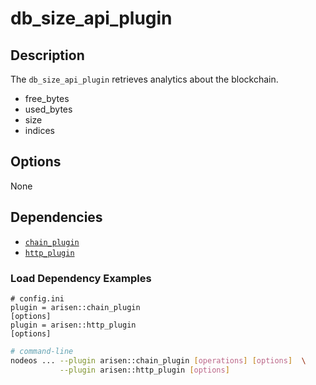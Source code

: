 # db_size_api_plugin

## Description

The `db_size_api_plugin` retrieves analytics about the blockchain.

* free_bytes
* used_bytes
* size
* indices

<!--
## Usage

```console
# Not available
```
-->

## Options

None

## Dependencies

* [`chain_plugin`](../chain_plugin/index.md)
* [`http_plugin`](../http_plugin/index.md)

### Load Dependency Examples

```console
# config.ini
plugin = arisen::chain_plugin
[options]
plugin = arisen::http_plugin
[options]
```
```sh
# command-line
nodeos ... --plugin arisen::chain_plugin [operations] [options]  \
           --plugin arisen::http_plugin [options]
```
